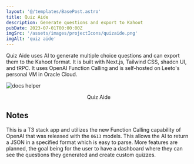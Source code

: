 ```yaml
---
layout: '@/templates/BasePost.astro'
title: Quiz Aide
description: Generate questions and export to Kahoot
pubDate: 2023-07-01T00:00:00Z
imgSrc: '/assets/images/projectIcons/quizaide.png'
imgAlt: 'quiz aide'
---
```



Quiz Aide uses AI to generate multiple choice questions and can export them to the Kahoot format. It is built with Next.js, Tailwind CSS, shadcn UI, and tRPC.  It uses OpenAI Function Calling and is self-hosted on Leeto's personal VM in Oracle Cloud.


![docs helper](/assets/images/projects/screenshot-quizaide.png 'Quiz Aide')
<figcaption align="center">Quiz Aide</figcaption>

## Notes

This is a T3 stack app and utilizes the new Function Calling capability of OpenAI that was released with the `0613` models. This allows the AI to return a JSON in a specified format which is easy to parse. More features are planned, the goal being for the user to have a dashboard where they can see the questions they generated and create custom quizzes.